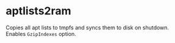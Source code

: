 # aptlists2ram
Copies all apt lists to tmpfs and syncs them to disk on shutdown.  
Enables `GzipIndexes` option.
